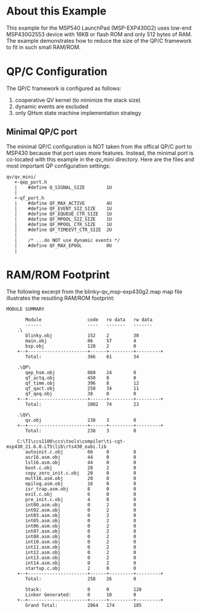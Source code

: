 # About this Example

This example for the MSP540 LaunchPad (MSP-EXP430G2)
uses low-end MSP430G2553 device with 16KB or flash ROM
and only 512 bytes of RAM. The example demonstrates how
to reduce the size of the QP/C framework to fit in such
small RAM/ROM.

# QP/C Configuration

The QP/C framework is configured as follows:

1. cooperative QV kernel (to minimize the stack size)
2. dynamic events are excluded
3. only QHsm state machine implementation strategy

## Minimal QP/C port

The minimal QP/C configuration is NOT taken from the
offical QP/C port to MSP430 because that port uses more
features. Instead, the minimal port is co-located with
this example in the qv_mini directory. Here are the files
and most important QP configuration settings:

```
qv/qv_mini/
   +-qep_port.h
   |    #define Q_SIGNAL_SIZE        1U
   |
   +-qf_port.h
   |    #define QF_MAX_ACTIVE        4U
   |    #define QF_EVENT_SIZ_SIZE    1U
   |    #define QF_EQUEUE_CTR_SIZE   1U
   |    #define QF_MPOOL_SIZ_SIZE    1U
   |    #define QF_MPOOL_CTR_SIZE    1U
   |    #define QF_TIMEEVT_CTR_SIZE  2U
   |
   |    /* ...do NOT use dynamic events */
   |    #define QF_MAX_EPOOL         0U
   |
```

# RAM/ROM Footprint

The following excerpt from the blinky-qv_msp-exp430g2.map
map file illustrates the resutling RAM/ROM footprint:

```
MODULE SUMMARY

       Module                 code   ro data   rw data
       ------                 ----   -------   -------
    .\
       blinky.obj             152    2         30
       main.obj               86     57        4
       bsp.obj                128    2         0
    +--+----------------------+------+---------+---------+
       Total:                 366    61        34

    .\QP\
       qep_hsm.obj            860    24        0
       qf_actq.obj            450    8         0
       qf_time.obj            396    8         12
       qf_qact.obj            258    34        11
       qf_qeq.obj             38     0         0
    +--+----------------------+------+---------+---------+
       Total:                 2002   74        23

    .\QV\
       qv.obj                 238    3         0
    +--+----------------------+------+---------+---------+
       Total:                 238    3         0

    C:\TI\ccs1100\ccs\tools\compiler\ti-cgt-msp430_21.6.0.LTS\lib\rts430_eabi.lib
       autoinit.c.obj         66     0         0
       asr16.asm.obj          44     0         0
       lsl16.asm.obj          44     0         0
       boot.c.obj             28     2         0
       copy_zero_init.c.obj   20     0         0
       mult16.asm.obj         20     0         0
       epilog.asm.obj         16     0         0
       isr_trap.asm.obj       8      0         0
       exit.c.obj             6      0         0
       pre_init.c.obj         4      0         0
       int00.asm.obj          0      2         0
       int02.asm.obj          0      2         0
       int03.asm.obj          0      2         0
       int05.asm.obj          0      2         0
       int06.asm.obj          0      2         0
       int07.asm.obj          0      2         0
       int08.asm.obj          0      2         0
       int10.asm.obj          0      2         0
       int11.asm.obj          0      2         0
       int12.asm.obj          0      2         0
       int13.asm.obj          0      2         0
       int14.asm.obj          0      2         0
       startup.c.obj          2      0         0
    +--+----------------------+------+---------+---------+
       Total:                 258    26        0

       Stack:                 0      0         128
       Linker Generated:      0      10        0
    +--+----------------------+------+---------+---------+
       Grand Total:           2864   174       185
```
